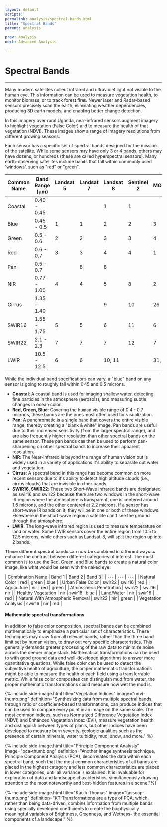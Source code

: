 ```yaml
---
layout: default
scripts:
permalink: analysis/spectral-bands.html
title: "Spectral Bands"
parent: analysis

prev: Analysis
next: Advanced Analysis

---
```


# Spectral Bands

---

Many modern satellites collect infrared and ultraviolet light not visible to the human eye. This information can be used to measure vegetation health, to monitor biomass, or to track forest fires. Newer laser and Radar-based sensors precisely scan the earth, eliminating weather dependencies, producing 3D earth models, and enabling better change detection.

In this imagery over rural Uganda, near-infrared sensors augment imagery to highlight vegetation (False Color) and to measure the health of that vegetation (NDVI). These images show a range of imagery resolutions from different growing seasons.

<div id="toggledResolutionComparison"></div>

Each sensor has a specific set of spectral bands designed for the mission of the satellite. While some sensors may have only 3 or 4 bands, others may have dozens, or hundreds (these are called hyperspectral sensors). Many earth-observing satellites include bands that fall within commonly used 'windows', such as "red" or "green".

| Common Name     | Band Range (μm) | Landsat 5 | Landsat 7 | Landsat 8 | Sentinel 2 | MODIS |
|----------------------|---------------------------|-------------------------|---------------------------------------------------------------------------------------------|------------------------------------|------------------------------------|------------------------------------|
| Coastal |  0.40 - 0.45 |      |            |     1    |     1    |            
|Blue    |  0.45 - 0.5 |  1    |      1     |     2    |     2    |       3    
|Green   |  0.5 - 0.6  |  2    |      2     |     3    |     3     |      4    
|Red     |  0.6 - 0.7  |  3    |      3     |     4    |     4      |     1    
|Pan     |  0.5 - 0.7  |       |      8    |     8     |            |         
|NIR     |  0.77 - 1.00 | 4    |      4     |     5     |    8       |    2    
|Cirrus  |  1.35 - 1.40 |       |           |     9     |    10      |    26   
|SWIR16    | 1.55 - 1.75 | 5     |     5     |     6    |     11     |     6    
|SWIR22     |2.1 - 2.3  |  7     |     7     |     7     |    12     |     7        
|LWIR   | 10.5 - 12.5 |   6    |     6      |     10, 11     |          |      31, 32

While the individual band specifications can vary, a "blue" band on any sensor is going to roughly fall within 0.45 and 0.5 microns.

- **Coastal**: A coastal band is used for imaging shallow water, detecting fine particles in the atmosphere (aerosols), and measuring subtle changes in ocean color.
- **Red, Green, Blue**: Covering the human visible range of 0.4 - 0.7 microns, these bands are the ones most often used for visualization.
- **Pan**: A panchromatic is a single band that covers the entire visible range, thereby creating a "blank & white" image. Pan bands are useful due to their increased sensitivity (from the larger spectral range), and are also frequently higher resolution than other spectral bands on the same sensor. These pan bands can then be used to perform pan-sharpening on other spectral bands to increase their apparent resolution.
- **NIR**: The Near-infrared is beyond the range of human vision but is widely used in a variety of applications it's ability to separate out water and vegetation.
- **Cirrus**: A spectral band in this range has become common on more recent sensors due to it's ability to detect high altitude clouds (i.e., cirrus clouds) that are invisible in other bands.
- **SWIR16, SWIR22**: These two Short-Wave Infrared bands are designated as swir16 and swir22 because there are two windows in the short-wave IR region where the atmosphere is transparent, one is centered around 1.6 microns, and the other centered at 2.2 microns. If a sensor has short-wave IR bands on it, they will be in one or both of these windows. Elsewhere in the short-wave region a satellite can't see the ground through the atmosphere.
- **LWIR**: The long-wave infrared region is used to measure temperature on land or water. Some LWIR sensors cover the entire region from 10.5 to 12.5 microns, while others such as Landsat-8, will split the region up into 2 bands.

These different spectral bands can now be combined in different ways to enhance the contrast between different categories of interest. The most common is to use the Red, Green, and Blue bands to create a natural color image, like what would be seen with the naked eye.

| Combination Name | Band 1 | Band 2 | Band 3 |
| --- | --- | --- |
| Natural Color | red | green | blue |
| Urban False Color | swir22 | swir16 | red |
| Agriculture | nir | red | green |
| Atmospheric Penetration | swir22 | swir16 | nir |
| Healthy Vegetation | nir | swir16 | blue |
| Land/Water | nir | swir16 | red |
| Natural With Atmospheric Removal | swir22 | nir | green |
| Vegetation Analysis | swir16 | nir | red |

#### Mathematic spectral transformations

In addition to false color composition, spectral bands can be combined mathematically to emphasize a particular set of characteristics. These techniques may draw from all relevant bands, rather than the three band limit set by human vision, to draw out very specific characteristics. This generally demands greater processing of the raw data to minimize noise across the deeper image stack. Mathematical transformations can be used to with good ground data and well-developed algorithms to answer more quantitative questions. While false color can be used to detect the subjective health of agriculture, the proper mathematic transformations might be able to measure the health of each field using a transferrable metric. While false color composites can distinguish mud from water, the proper mathematic transformations could measure how wet the mud is.

{% include side-image.html title="Vegetation Indices" image="ndvi-thumb.png" definition="Synthesizing data from multiple spectral bands, through ratio or coefficient-based transformations, can produce indices that can be used to compare every point in an image on the same scale. The most common indices, such as Normalized Difference Vegetation Index (NDVI) and Enhanced Vegetation Index (EVI), measure vegetation health and distinguish between types of plants, but other indices have been developed to measure burn severity, geologic qualities such as the presence of certain minerals, water turbidity, mud, snow, and more." %}

{% include side-image.html title="Principle Component Analysis" image="pca-thumb.png" definition="Another image synthesis technique, Principle Component Analysis (PCA), decorrelates the data within each spectral band, such that the most common characteristics of all bands are placed in the highest category and less common characteristics are placed in lower categories, until all variance is explained. It is invaluable for exploration of data and landscape characteristics, simultaneously drawing attention to the most noteworthy and best-hidden features in a scene."%}

{% include side-image.html title="Kauth-Thomas" image="tasscap-thumb.png" definition="KT-Transformations are a type of PCA, which, rather than being data-driven, combine information from multiple bands using specially developed coefficients to create the biophysically meaningful variables of Brightness, Greenness, and Wetness- the essential components of a landscape." %}
